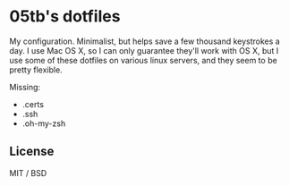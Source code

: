 # 05tb's dotfiles

My configuration. Minimalist, but helps save a few thousand keystrokes a day. I use Mac OS X, so I can only guarantee they'll work with OS X, but I use some of these dotfiles on various linux servers, and they seem to be pretty flexible.

Missing: 
- .certs
- .ssh 
- .oh-my-zsh

## License

MIT / BSD
